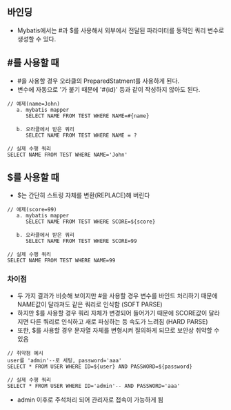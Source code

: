 ## 바인딩
- Mybatis에서는 \#과 \$를 사용해서 외부에서 전달된 파라미터를 동적인 쿼리 변수로 생성할 수 있다.

## \#를 사용할 때
- #을 사용할 경우 오라클의 PreparedStatment를 사용하게 된다.
- 변수에 자동으로 \'가 붙기 때문에 '#{id}' 등과 같이 작성하지 않아도 된다.
```
// 예제(name=John)
   a. mybatis mapper
      SELECT NAME FROM TEST WHERE NAME=#{name}

   b. 오라클에서 받은 쿼리
      SELECT NAME FROM TEST WHERE NAME = ?

// 실제 수행 쿼리
SELECT NAME FROM TEST WHERE NAME='John'
```


## \$를 사용할 때
- $는 간단히 스트링 자체를 변환(REPLACE)해 버린다
```
// 예제(score=99)
   a. mybatis mapper 
      SELECT NAME FROM TEST WHERE SCORE=${score}

   b. 오라클에서 받은 쿼리 
      SELECT NAME FROM TEST WHERE SCORE=99

// 실제 수행 쿼리
SELECT NAME FROM TEST WHERE NAME=99
```

### 차이점 
- 두 가지 결과가 비슷해 보이지만 \#을 사용할 경우 변수를 바인드 처리하기 때문에 NAME값이 달라져도 같은 쿼리로 인식함 (SOFT PARSE)
- 하지만 \$를 사용할 경우 쿼리 자체가 변경되어 들어가기 때문에 SCORE값이 달라지면 다른 쿼리로 인식하고 새로 파싱하는 등 속도가 느려짐 (HARD PARSE)
- 또한, \$를 사용할 경우 문자열 자체를 변형시켜 질의하게 되므로 보안상 취약할 수 있음

```
// 취약점 예시
user를 'admin'--로 세팅, password='aaa'
SELECT * FROM USER WHERE ID=${user} AND PASSWORD=${password}

// 실제 수행 쿼리
SELECT * FROM USER WHERE ID='admin'-- AND PASSWORD='aaa'
```
- admin 이후로 주석처리 되어 관리자로 접속이 가능하게 됨

















